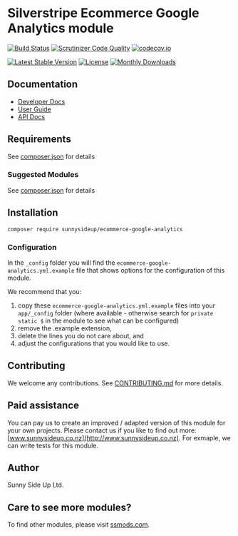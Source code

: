 # Silverstripe Ecommerce Google Analytics module
[![Build Status](https://travis-ci.org/sunnysideup/silverstripe-ecommerce-google-analytics.svg?branch=master)](https://travis-ci.org/sunnysideup/silverstripe-ecommerce-google-analytics)
[![Scrutinizer Code Quality](https://scrutinizer-ci.com/g/sunnysideup/silverstripe-ecommerce-google-analytics/badges/quality-score.png?b=master)](https://scrutinizer-ci.com/g/sunnysideup/silverstripe-ecommerce-google-analytics/?branch=master)
[![codecov.io](https://codecov.io/github/sunnysideup/silverstripe-ecommerce-google-analytics/coverage.svg?branch=master)](https://codecov.io/github/sunnysideup/silverstripe-ecommerce-google-analytics?branch=master)

[![Latest Stable Version](https://poser.pugx.org/sunnysideup/ecommerce-google-analytics/version)](https://packagist.org/packages/sunnysideup/ecommerce-google-analytics)
[![License](https://poser.pugx.org/sunnysideup/ecommerce-google-analytics/license)](https://packagist.org/packages/sunnysideup/ecommerce-google-analytics)
[![Monthly Downloads](https://poser.pugx.org/sunnysideup/ecommerce-google-analytics/d/monthly)](https://packagist.org/packages/sunnysideup/ecommerce-google-analytics)


## Documentation



 * [Developer Docs](docs/en/INDEX.md)
 * [User Guide](docs/en/userguide.md)
 * [API Docs](http://docs.ssmods.com/sunnysideup/ecommerce-google-analytics/classes.xhtml)


## Requirements



See [composer.json](composer.json) for details


### Suggested Modules



See [composer.json](composer.json) for details


## Installation


```
composer require sunnysideup/ecommerce-google-analytics
```

### Configuration



In the `_config` folder you will find the `ecommerce-google-analytics.yml.example`
file that shows options for the configuration of this module.

We recommend that you:

  1. copy these `ecommerce-google-analytics.yml.example` files into your
`app/_config` folder (where available - otherwise search for `private static $` in the module to see what can be configured)
  2. remove the .example extension,
  3. delete the lines you do not care about, and
  4. adjust the configurations that you would like to use.


## Contributing



We welcome any contributions. See [CONTRIBUTING.md](CONTRIBUTING.md) for more details.

## Paid assistance



You can pay us to create an improved / adapted version of this module for your own projects.  Please contact us if you like to find out more: [www.sunnysideup.co.nz](http://www.sunnysideup.co.nz).  For exmaple, we can write tests for this module.  

## Author



Sunny Side Up Ltd.


## Care to see more modules?

To find other modules, please visit [ssmods.com](http://ssmods.com/).
